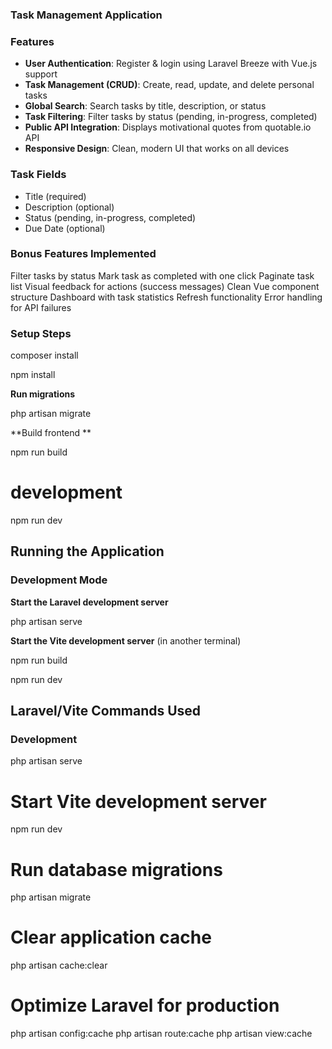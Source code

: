 ### Task Management Application 

###  Features
- **User Authentication**: Register & login using Laravel Breeze with Vue.js support
- **Task Management (CRUD)**: Create, read, update, and delete personal tasks
- **Global Search**: Search tasks by title, description, or status
- **Task Filtering**: Filter tasks by status (pending, in-progress, completed)
- **Public API Integration**: Displays motivational quotes from quotable.io API
- **Responsive Design**: Clean, modern UI that works on all devices

### Task Fields
- Title (required)
- Description (optional)
- Status (pending, in-progress, completed)
- Due Date (optional)

### Bonus Features Implemented
Filter tasks by status
Mark task as completed with one click
Paginate task list
Visual feedback for actions (success messages)
Clean Vue component structure
Dashboard with task statistics
Refresh functionality
Error handling for API failures





### Setup Steps

   composer install
   
   npm install

 


 **Run migrations**
 
   php artisan migrate


 **Build frontend **
   
   npm run build

   #  development

   npm run dev


## Running the Application

### Development Mode

 **Start the Laravel development server**
   
   php artisan serve
   

 **Start the Vite development server** (in another terminal)

   npm run build

   npm run dev
   



## Laravel/Vite Commands Used

### Development

php artisan serve

# Start Vite development server
npm run dev

# Run database migrations
php artisan migrate

# Clear application cache
php artisan cache:clear


# Optimize Laravel for production
php artisan config:cache
php artisan route:cache
php artisan view:cache



